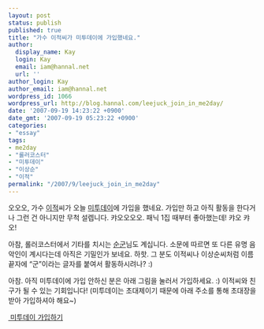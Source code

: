 ```yaml
---
layout: post
status: publish
published: true
title: "가수 이적씨가 미투데이에 가입했네요."
author:
  display_name: Kay
  login: Kay
  email: iam@hannal.net
  url: ''
author_login: Kay
author_email: iam@hannal.net
wordpress_id: 1066
wordpress_url: http://blog.hannal.com/leejuck_join_in_me2day/
date: '2007-09-19 14:23:22 +0900'
date_gmt: '2007-09-19 05:23:22 +0900'
categories:
- "essay"
tags:
- me2day
- "롤러코스터"
- "미투데이"
- "이상순"
- "이적"
permalink: "/2007/9/leejuck_join_in_me2day"
---
```

<p>오오오, 가수 <a href="http://me2day.net/leejuck">이적</a>씨가 오늘 <a href="http://me2day.net">미투데이</a>에 가입을 했네요. 가입만 하고 아직 활동을 한다거나 그런 건 아니지만 무척 설렙니다. 캬오오오오. 패닉 1집 때부터 좋아했는데! 캬오 캬오!</p>
<p>아참, 롤러코스터에서 기타를 치시는 <a href="http://me2day.net/rollergtr">순군</a>님도 계십니다. 소문에 따르면 또 다른 유명 음악인이 계시다는데 아직은 기밀인가 보네요. 하핫. 그 분도 이적씨나 이상순씨처럼 이름 끝자에 “군”이라는 글자를 붙여서 활동하시려나? :)</p>
<p>아참. 아직 미투데이에 가입 안하신 분은 아래 그림을 눌러서 가입하세요. :) 이적씨와 친구가 될 수 있는 기회입니다! (미투데이는 초대제이기 때문에 아래 주소를 통해 초대장을 받아 가입하셔야 해요~)</p>
<p><a href="http://me2day.net/invitation/6a231371ddaeaacf465dca4c85dd40fb"><img src="http://me2day.net/images/banner/me2banner_82_17.png" alt="" /> 미투데이 가입하기</a></p>
